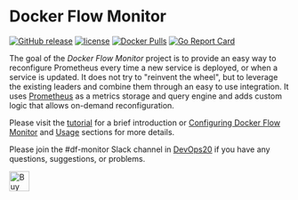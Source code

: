 
# Docker Flow Monitor

[![GitHub release](https://img.shields.io/github/release/vfarcic/docker-flow-monitor.svg)]()
[![license](https://img.shields.io/github/license/vfarcic/docker-flow-monitor.svg)]()
[![Docker Pulls](https://img.shields.io/docker/pulls/vfarcic/docker-flow-monitor.svg)]()
[![Go Report Card](https://goreportcard.com/badge/github.com/vfarcic/docker-flow-monitor)](https://goreportcard.com/report/github.com/vfarcic/docker-flow-monitor)

The goal of the *Docker Flow Monitor* project is to provide an easy way to reconfigure Prometheus every time a new service is deployed, or when a service is updated. It does not try to "reinvent the wheel", but to leverage the existing leaders and combine them through an easy to use integration. It uses [Prometheus](https://prometheus.io/) as a metrics storage and query engine and adds custom logic that allows on-demand reconfiguration.

Please visit the [tutorial](http://monitor.dockerflow.com/tutorial) for a brief introduction or [Configuring Docker Flow Monitor](http://monitor.dockerflow.com/config) and [Usage](http://monitor.dockerflow.com/usage) sections for more details.

Please join the #df-monitor Slack channel in [DevOps20](http://slack.devops20toolkit.com/) if you have any questions, suggestions, or problems.

<a href='https://ko-fi.com/A655LRB' target='_blank'><img height='36' style='border:0px;height:36px;' src='https://az743702.vo.msecnd.net/cdn/kofi2.png?v=0' border='0' alt='Buy Me a Coffee at ko-fi.com' /></a>
